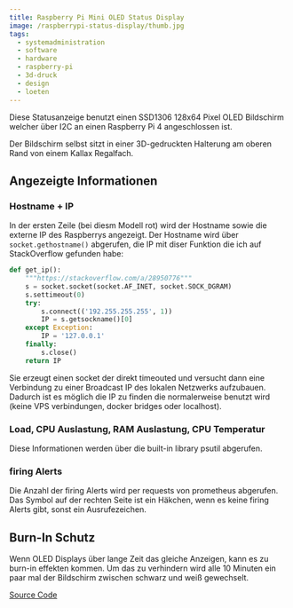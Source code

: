 ```yaml
---
title: Raspberry Pi Mini OLED Status Display
image: /raspberrypi-status-display/thumb.jpg
tags:
  - systemadministration
  - software
  - hardware
  - raspberry-pi
  - 3d-druck
  - design
  - loeten
---
```

Diese Statusanzeige benutzt einen SSD1306 128x64 Pixel OLED Bildschirm welcher über I2C an einen Raspberry Pi 4 angeschlossen ist.
<!--more-->
Der Bildschirm selbst sitzt in einer 3D-gedruckten Halterung am oberen Rand von einem Kallax Regalfach.

## Angezeigte Informationen

### Hostname + IP

In der ersten Zeile (bei diesm Modell rot) wird der Hostname sowie die externe IP des Raspberrys angezeigt. Der Hostname wird über `socket.gethostname()` abgerufen, die IP mit diser Funktion die ich auf StackOverflow gefunden habe:

```python
def get_ip():
    """https://stackoverflow.com/a/28950776"""
    s = socket.socket(socket.AF_INET, socket.SOCK_DGRAM)
    s.settimeout(0)
    try:
        s.connect(('192.255.255.255', 1))
        IP = s.getsockname()[0]
    except Exception:
        IP = '127.0.0.1'
    finally:
        s.close()
    return IP
```

Sie erzeugt einen socket der direkt timeouted und versucht dann eine Verbindung zu einer Broadcast IP des lokalen Netzwerks aufzubauen.
Dadurch ist es möglich die IP zu finden die normalerweise benutzt wird (keine VPS verbindungen, docker bridges oder localhost).

### Load, CPU Auslastung, RAM Auslastung, CPU Temperatur

Diese Informationen werden über die built-in library psutil abgerufen.

### firing Alerts

Die Anzahl der firing Alerts wird per requests von prometheus abgerufen. Das Symbol auf der rechten Seite ist ein Häkchen, wenn es keine firing Alerts gibt, sonst ein Ausrufezeichen.

## Burn-In Schutz

Wenn OLED Displays über lange Zeit das gleiche Anzeigen, kann es zu burn-in effekten kommen. Um das zu verhindern wird alle 10 Minuten ein paar mal der Bildschirm zwischen schwarz und weiß gewechselt.

[Source Code](https://github.com/niwla23/raspberry_oled_status_display)
